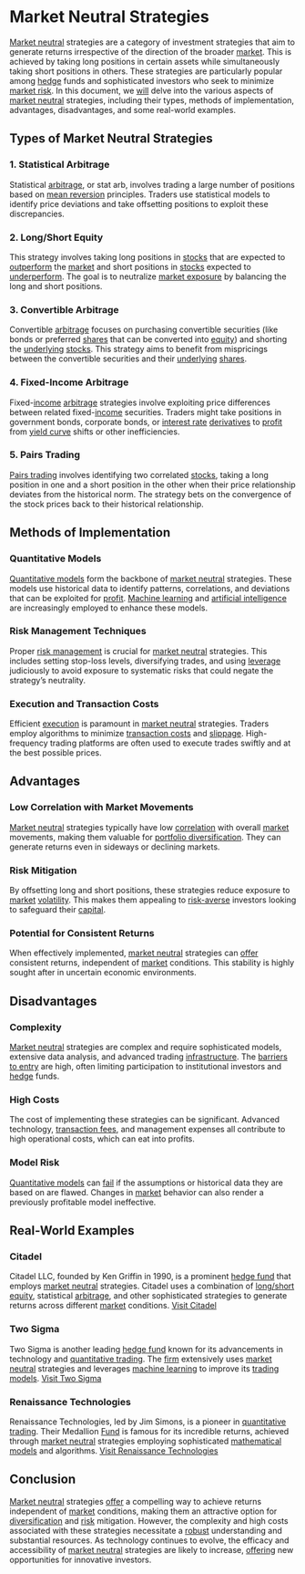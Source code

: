 # Market Neutral Strategies

[Market neutral](../m/market_neutral.md) strategies are a category of investment strategies that aim to generate returns irrespective of the direction of the broader [market](../m/market.md). This is achieved by taking long positions in certain assets while simultaneously taking short positions in others. These strategies are particularly popular among [hedge](../h/hedge.md) funds and sophisticated investors who seek to minimize [market risk](../m/market_risk.md). In this document, we [will](../w/will.md) delve into the various aspects of [market neutral](../m/market_neutral.md) strategies, including their types, methods of implementation, advantages, disadvantages, and some real-world examples.

## Types of Market Neutral Strategies

### 1. Statistical Arbitrage
Statistical [arbitrage](../a/arbitrage.md), or stat arb, involves trading a large number of positions based on [mean reversion](../m/mean_reversion.md) principles. Traders use statistical models to identify price deviations and take offsetting positions to exploit these discrepancies.

### 2. Long/Short Equity
This strategy involves taking long positions in [stocks](../s/stock.md) that are expected to [outperform](../o/outperform.md) the [market](../m/market.md) and short positions in [stocks](../s/stock.md) expected to [underperform](../u/underperform.md). The goal is to neutralize [market exposure](../m/market_exposure.md) by balancing the long and short positions.

### 3. Convertible Arbitrage
Convertible [arbitrage](../a/arbitrage.md) focuses on purchasing convertible securities (like bonds or preferred [shares](../s/shares.md) that can be converted into [equity](../e/equity.md)) and shorting the [underlying](../u/underlying.md) [stocks](../s/stock.md). This strategy aims to benefit from mispricings between the convertible securities and their [underlying](../u/underlying.md) [shares](../s/shares.md).

### 4. Fixed-Income Arbitrage
Fixed-[income](../i/income.md) [arbitrage](../a/arbitrage.md) strategies involve exploiting price differences between related fixed-[income](../i/income.md) securities. Traders might take positions in government bonds, corporate bonds, or [interest rate](../i/interest_rate.md) [derivatives](../d/derivatives.md) to [profit](../p/profit.md) from [yield curve](../y/yield_curve.md) shifts or other inefficiencies.

### 5. Pairs Trading
[Pairs trading](../p/pairs_trading.md) involves identifying two correlated [stocks](../s/stock.md), taking a long position in one and a short position in the other when their price relationship deviates from the historical norm. The strategy bets on the convergence of the stock prices back to their historical relationship.

## Methods of Implementation

### Quantitative Models
[Quantitative models](../q/quantitative_models.md) form the backbone of [market neutral](../m/market_neutral.md) strategies. These models use historical data to identify patterns, correlations, and deviations that can be exploited for [profit](../p/profit.md). [Machine learning](../m/machine_learning.md) and [artificial intelligence](../a/artificial_intelligence_in_trading.md) are increasingly employed to enhance these models.

### Risk Management Techniques
Proper [risk management](../r/risk_management.md) is crucial for [market neutral](../m/market_neutral.md) strategies. This includes setting stop-loss levels, diversifying trades, and using [leverage](../l/leverage.md) judiciously to avoid exposure to systematic risks that could negate the strategy’s neutrality.

### Execution and Transaction Costs
Efficient [execution](../e/execution.md) is paramount in [market neutral](../m/market_neutral.md) strategies. Traders employ algorithms to minimize [transaction costs](../t/transaction_costs.md) and [slippage](../s/slippage.md). High-frequency trading platforms are often used to execute trades swiftly and at the best possible prices.

## Advantages

### Low Correlation with Market Movements
[Market neutral](../m/market_neutral.md) strategies typically have low [correlation](../c/correlation.md) with overall [market](../m/market.md) movements, making them valuable for [portfolio diversification](../p/portfolio_diversification.md). They can generate returns even in sideways or declining markets.

### Risk Mitigation
By offsetting long and short positions, these strategies reduce exposure to [market](../m/market.md) [volatility](../v/volatility.md). This makes them appealing to [risk-averse](../r/risk-averse.md) investors looking to safeguard their [capital](../c/capital.md).

### Potential for Consistent Returns
When effectively implemented, [market neutral](../m/market_neutral.md) strategies can [offer](../o/offer.md) consistent returns, independent of [market](../m/market.md) conditions. This stability is highly sought after in uncertain economic environments.

## Disadvantages

### Complexity
[Market neutral](../m/market_neutral.md) strategies are complex and require sophisticated models, extensive data analysis, and advanced trading [infrastructure](../i/infrastructure.md). The [barriers to entry](../b/barriers_to_entry.md) are high, often limiting participation to institutional investors and [hedge](../h/hedge.md) funds.

### High Costs
The cost of implementing these strategies can be significant. Advanced technology, [transaction fees](../t/transaction_fees.md), and management expenses all contribute to high operational costs, which can eat into profits.

### Model Risk
[Quantitative models](../q/quantitative_models.md) can [fail](../f/fail.md) if the assumptions or historical data they are based on are flawed. Changes in [market](../m/market.md) behavior can also render a previously profitable model ineffective.

## Real-World Examples

### Citadel
Citadel LLC, founded by Ken Griffin in 1990, is a prominent [hedge fund](../h/hedge_fund.md) that employs [market neutral](../m/market_neutral.md) strategies. Citadel uses a combination of [long/short equity](../l/long_short_equity.md), statistical [arbitrage](../a/arbitrage.md), and other sophisticated strategies to generate returns across different [market](../m/market.md) conditions.
[Visit Citadel](https://www.citadel.com/)

### Two Sigma
Two Sigma is another leading [hedge fund](../h/hedge_fund.md) known for its advancements in technology and [quantitative trading](../q/quantitative_trading.md). The [firm](../f/firm.md) extensively uses [market neutral](../m/market_neutral.md) strategies and leverages [machine learning](../m/machine_learning.md) to improve its [trading models](../t/trading_models.md).
[Visit Two Sigma](https://www.twosigma.com/)

### Renaissance Technologies
Renaissance Technologies, led by Jim Simons, is a pioneer in [quantitative trading](../q/quantitative_trading.md). Their Medallion [Fund](../f/fund.md) is famous for its incredible returns, achieved through [market neutral](../m/market_neutral.md) strategies employing sophisticated [mathematical models](../m/mathematical_models_in_trading.md) and algorithms.
[Visit Renaissance Technologies](https://www.rentec.com/)

## Conclusion

[Market neutral](../m/market_neutral.md) strategies [offer](../o/offer.md) a compelling way to achieve returns independent of [market](../m/market.md) conditions, making them an attractive option for [diversification](../d/diversification.md) and [risk](../r/risk.md) mitigation. However, the complexity and high costs associated with these strategies necessitate a [robust](../r/robust.md) understanding and substantial resources. As technology continues to evolve, the efficacy and accessibility of [market neutral](../m/market_neutral.md) strategies are likely to increase, [offering](../o/offering.md) new opportunities for innovative investors.

